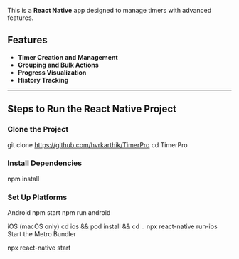 This is a **React Native** app designed to manage timers with advanced features.

## Features  
- **Timer Creation and Management**
- **Grouping and Bulk Actions**
- **Progress Visualization**
- **History Tracking**

---

## Steps to Run the React Native Project  

### Clone the Project  

git clone https://github.com/hvrkarthik/TimerPro
cd TimerPro

### Install Dependencies
npm install

###  Set Up Platforms
Android
npm start
npm run android

iOS (macOS only)
cd ios && pod install && cd ..
npx react-native run-ios
Start the Metro Bundler

npx react-native start
